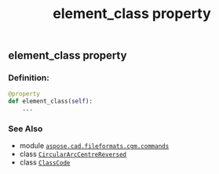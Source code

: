 ﻿---
title: element_class property
second_title: Aspose.CAD for Python via .NET API References
description: 
type: docs
weight: 70
url: /python-net/aspose.cad.fileformats.cgm.commands/circulararccentrereversed/element_class/
is_root: false
---

## element_class property

### Definition:
```python
@property
def element_class(self):
    ...
```

### See Also
* module [`aspose.cad.fileformats.cgm.commands`](../../)
* class [`CircularArcCentreReversed`](/cad/python-net/aspose.cad.fileformats.cgm.commands/circulararccentrereversed)
* class [`ClassCode`](/cad/python-net/aspose.cad.fileformats.cgm.enums/classcode)
